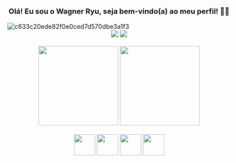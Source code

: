 <h3 align="center" class="heading-element" dir="auto">
 Olá! Eu sou o Wagner Ryu, seja bem-vindo(a) ao meu perfil! 👋🏻
</h3>

<img src="https://user-images.githubusercontent.com/70382532/138322189-2db8df52-9dcb-40a0-88a8-c365466bd33d.gif" alt="c633c20ede82f0e0ced7d570dbe3a1f3" style="max-width: 100%; display: inline-block;" data-target="animated-image.originalImage">


<div dir="auto"> 
 <div align="center" dir="auto">
  <a href="https://www.instagram.com/ryuuwk/" rel="nofollow"><img src="https://camo.githubusercontent.com/cc8a4ea180871317216b7557a7a9b8f1b565ce74863323097aa367961c70de96/68747470733a2f2f696d672e736869656c64732e696f2f62616467652f2d496e7374616772616d2d2532334534343035463f7374796c653d666f722d7468652d6261646765266c6f676f3d696e7374616772616d266c6f676f436f6c6f723d7768697465" data-canonical-src="https://img.shields.io/badge/-Instagram-%23E4405F?style=for-the-badge&amp;logo=instagram&amp;logoColor=white" style="max-width: 100%;"></a>
  <a href="https://www.linkedin.com/in/wagneryu" rel="nofollow"><img src="https://camo.githubusercontent.com/7fee771b415a6f144501304c2c4074aa62a0dd96ddc0f8c0aafd95ac0af584c1/68747470733a2f2f696d672e736869656c64732e696f2f62616467652f2d4c696e6b6564496e2d2532333030373742353f7374796c653d666f722d7468652d6261646765266c6f676f3d6c696e6b6564696e266c6f676f436f6c6f723d7768697465" data-canonical-src="https://img.shields.io/badge/-LinkedIn-%230077B5?style=for-the-badge&amp;logo=linkedin&amp;logoColor=white" style="max-width: 100%;"></a>  
</div>
<br >
<div align="center">
    <img height="180em" src="https://github-readme-stats.vercel.app/api?username=ryuzera&show_icons=true&theme=dracula"/>
    <img height="180em" src="https://github-readme-stats.vercel.app/api/top-langs/?username=ryuzera&layout=compact&theme=dracula"/>
</div>
<br >
<div align="center">
        <img src="https://cdn.jsdelivr.net/gh/devicons/devicon@latest/icons/html5/html5-original.svg" width="48" height="48"/></img>
        <img src="https://cdn.jsdelivr.net/gh/devicons/devicon@latest/icons/css3/css3-original.svg" width="48" height="48"/></img>
        <img src="https://cdn.jsdelivr.net/gh/devicons/devicon@latest/icons/javascript/javascript-original.svg" width="48" height="48"/></img>
 <img src="https://cdn.jsdelivr.net/gh/devicons/devicon@latest/icons/react/react-original.svg" width="48" height="48"/></img>
</div>



          
